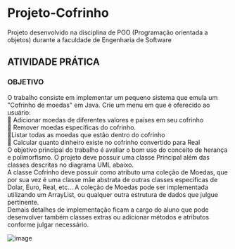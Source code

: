 # Projeto-Cofrinho
Projeto desenvolvido na disciplina de POO (Programação orientada a objetos) durante a faculdade de Engenharia de Software
## ATIVIDADE PRÁTICA

### OBJETIVO
O trabalho consiste em implementar um pequeno sistema que emula um "Cofrinho de moedas" em Java. Crie um menu em que é oferecido ao usuário:<br>
🔹 Adicionar moedas de diferentes valores e países em seu cofrinho <BR>
🔹 Remover moedas específicas do cofrinho. <br>
🔹Listar todas as moedas que estão dentro do cofrinho<br>
🔹 Calcular quanto dinheiro existe no cofrinho convertido para Real<br>
 O objetivo principal do trabalho é avaliar o bom uso do conceito de herança e polimorfismo. O projeto deve possuir uma classe Principal além das classes descritas no diagrama UML abaixo.
<br> A classe Cofrinho deve possuir como atributo uma coleção de Moedas, que por sua vez é uma classe mãe abstrata de outras classes específicas de Dolar, Euro, Real, etc... A coleção de Moedas pode ser implementada utilizando um ArrayList, ou qualquer outra estrutura de dados que julgue pertinente.
<br> Demais detalhes de implementação ficam a cargo do aluno que pode desenvolver também classes extras ou adicionar métodos e atributos conforme julgar necessário. 

 ![image](https://github.com/CarolFenixBr/UNINTER/assets/89542446/e4ea6d3a-ea88-4b16-bb45-ff6e2339fb1e)
